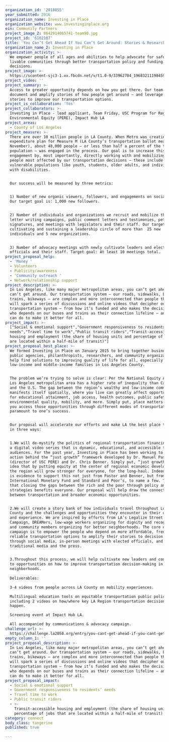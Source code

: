 ```yaml
---
organization_id: '2018055'
year_submitted: 2016
organization_name: Investing in Place
organization_website: www.investinginplace.org
ein: Community Partners
project_image_2: 8642914065741-team90.jpg
project_id: '6102107'
title: 'You Can’t Get Ahead If You Can’t Get Around: Stories & Research on #HowWeRoll'
organization_name_2: Investing in Place
organization_activity: >-
  We empower people of all ages and abilities to help advocate for safe and
  livable communities through better transportation policy and funding
  decisions.
project_image: >-
  https://scontent-sjc3-1.xx.fbcdn.net/v/t1.0-9/33962704_1968321119845978_1971477352793767936_n.png?_nc_cat=104&oh=2e94ad0162e05bb4d9af5a060a926c41&oe=5C4A2292
project_video: ''
project_summary: >-
  Access to greater opportunity depends on how you get there. Our team will
  document and amplify stories of how people get around — and leverage the
  stories to improve our transportation options.
project_is_collaboration: 'Yes'
project_collaborators: >-
  Investing in Place - lead applicant, Team Friday, USC Program for Regional and
  Environmental Equity (PERE), Impact Hub LA
project_areas:
  - County of Los Angeles
project_measure: >-
  There are over 10 million people in LA County. When Metro was creating the
  expenditure plan for Measure M (LA County’s transportation ballot measure in
  November), about 48,000 people — or less than half a percent of the total
  population — was engaged in the process. Our goal is to increase this level of
  engagement by, most importantly, directly working with and mobilizing the
  people most affected by our transportation decisions — these include our most
  vulnerable populations like youth, students, older adults, and individuals
  with disabilities.


  Our success will be measured by three metrics: 


  1) Number of new organic viewers, followers, and engagements on social media.
  Our target goal is: 1,000 new followers.


  2) Number of individuals and organizations we recruit and mobilize through
  letter writing campaigns, public comment letters and testimonies, petition
  signatures, and meetings with legislators and their staff. Our target goal is:
  cultivating and sustaining a leadership circle of more than  25 new
  individuals and 5 new organizations.


  3) Number of advocacy meetings with newly cultivate leaders and elected
  officials and their staff. Target goal: At least 10 meetings total.
project_proposal_help:
  - 'Money '
  - Volunteers
  - Publicity/awareness
  - 'Community outreach '
  - Network/relationship support
project_description: >-
  In Los Angeles, like many major metropolitan areas, you can’t get ahead if you
  can’t get around. Our transportation system — our roads, sidewalks, buses,
  trains, bikeways — are complex and more interconnected than people think. We
  will spark a series of discussions and online videos that decipher our
  transportation system — from how it’s funded and who makes the decisions to
  who depends on our buses and trains as their connection lifeline — and what we
  can do to make it better for all.
project_impact: >-
  ["Social & emotional support","Government responsiveness to residents’
  needs","Travel time to work","Public transit riders","Transit-accessible
  housing and employment (the share of housing units and percentage of jobs that
  are located within a half-mile of transit)"]
project_proposal_best_place: >-
  We formed Investing in Place on January 2015 to bring together businesses,
  public agencies, philanthropists, researchers, and community organizations to
  help find solutions to improving quality of life for all, especially
  low-income and middle-income families in Los Angeles County.


  The problem we’re trying to solve is clear: Per the National Equity Atlas, the
  Los Angeles metropolitan area has a higher rate of inequality than California
  and the U.S. The gap between the region’s wealthy and low-income communities
  manifests itself spatially, where you live can greatly affect opportunities
  for educational attainment, job access, health outcomes, public safety,
  environmental quality, mobility, and more. Simply put, place matters — and how
  you access those opportunities through different modes of transportation is
  paramount to one’s success.


  Our proposal will accelerate our efforts and make LA the best place to connect
  in three ways:


  1.We will de-mystify the politics of regional transportation financing through
  a digital video series that is dynamic, educational, and accessible to all
  audiences. For the past year, Investing in Place has been working to put
  action behind the “just growth” framework developed by Dr. Manuel Pastor
  (director of USC PERE) and Dr. Chris Benner. Simply put, “just growth” is the
  idea that by putting equity at the center of regional economic development,
  the region will grow stronger for everyone, for the long-haul. Indeed, there
  is evidence to support this not just from Pastor and Benner, but from the
  International Monetary Fund and Standard and Poor’s, to name a few. This means
  that closing the gaps between the rich and the poor through policy and other
  strategies benefits everyone. Our proposal will help draw the connections
  between transportation and broader economic opportunities.


  2.We will create a story bank of how individuals travel throughout Los Angeles
  County and the challenges and opportunities they encounter in their own voice
  and experience. We are inspired by efforts from LA’s Legalize Street Vendors
  Campaign, DREAMers, low-wage workers organizing for dignity and recognition,
  and community members organizing for better neighborhoods. The core of our
  campaign is to empower the people who depend on more affordable, frequent, and
  reliable transportation options to amplify their stories to decision makers
  through social media, in-person meetings with elected officials, and through
  traditional media and the press.


  3.Throughout this process, we will help cultivate new leaders and connect them
  to opportunities on how to improve transportation decision-making in their
  neighborhoods. 
   
  Deliverables: 

  3-4 videos from people across LA County on mobility experiences.

  Multilingual education tools on equitable transportation public policy,
  including 2 videos on how/where key LA Region transportation decisions
  happen. 

  Screening event at Impact Hub LA. 

  All accompanied by communications & advocacy campaign.
challenge_url: >-
  https://challenge.la2050.org/entry/you-cant-get-ahead-if-you-cant-get-around-stories-research-on-howweroll
empty_column_1: ''
project_proposal_description: >-
  In Los Angeles, like many major metropolitan areas, you can’t get ahead if you
  can’t get around. Our transportation system — our roads, sidewalks, buses,
  trains, bikeways — are complex and more interconnected than people think. We
  will spark a series of discussions and online videos that decipher our
  transportation system — from how it’s funded and who makes the decisions to
  who depends on our buses and trains as their connection lifeline — and what we
  can do to make it better for all.
project_proposal_impact:
  - Social & emotional support
  - Government responsiveness to residents’ needs
  - Travel time to work
  - Public transit riders
  - >-
    Transit-accessible housing and employment (the share of housing units and
    percentage of jobs that are located within a half-mile of transit)
category: connect
body_class: tangerine
published: true

---
```

